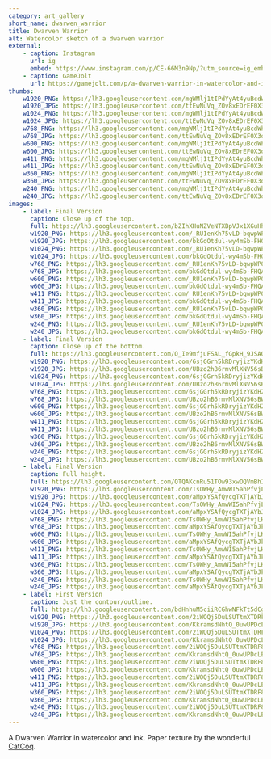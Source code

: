 ```yaml
---
category: art_gallery
short_name: dwarwen_warrior
title: Dwarven Warrior
alt: Watercolor sketch of a dwarven warrior
external:
    - caption: Instagram
      url: ig
      embed: https://www.instagram.com/p/CE-66M3n9Np/?utm_source=ig_embed&amp;utm_campaign=loading
    - caption: GameJolt
      url: https://gamejolt.com/p/a-dwarven-warrior-in-watercolor-and-ink-paper-texture-by-the-wonde-frg33nj9
thumbs:
    w1920_PNG: https://lh3.googleusercontent.com/mgWMlj1tIPdYyAt4yuBcdWhgF_EqDs_Cvn030F9wNiVsx7OfLK8fUzTBWJCDIuA978MVn1x8HJy9h_7a7gVwv0Fmz92jDAlomZsEc5L5hiKbcd9FUj63FVBUSwQYU4kq6PkjGCeNfA=w355
    w1920_JPG: https://lh3.googleusercontent.com/ttEwNuVq_ZOv8xEDrEF0X3o71wakRODvckHqBULdWH0tCp9CyvzMc4B3v63qd108d-8TzbJ3CUNo65GsjtbD-jST-fsiCZlxyyaChDGJbaD8p94WIW261TmHo3Q-EOpn_7ZWA1w8rQ=w355
    w1024_PNG: https://lh3.googleusercontent.com/mgWMlj1tIPdYyAt4yuBcdWhgF_EqDs_Cvn030F9wNiVsx7OfLK8fUzTBWJCDIuA978MVn1x8HJy9h_7a7gVwv0Fmz92jDAlomZsEc5L5hiKbcd9FUj63FVBUSwQYU4kq6PkjGCeNfA=w284
    w1024_JPG: https://lh3.googleusercontent.com/ttEwNuVq_ZOv8xEDrEF0X3o71wakRODvckHqBULdWH0tCp9CyvzMc4B3v63qd108d-8TzbJ3CUNo65GsjtbD-jST-fsiCZlxyyaChDGJbaD8p94WIW261TmHo3Q-EOpn_7ZWA1w8rQ=w284
    w768_PNG: https://lh3.googleusercontent.com/mgWMlj1tIPdYyAt4yuBcdWhgF_EqDs_Cvn030F9wNiVsx7OfLK8fUzTBWJCDIuA978MVn1x8HJy9h_7a7gVwv0Fmz92jDAlomZsEc5L5hiKbcd9FUj63FVBUSwQYU4kq6PkjGCeNfA=w213
    w768_JPG: https://lh3.googleusercontent.com/ttEwNuVq_ZOv8xEDrEF0X3o71wakRODvckHqBULdWH0tCp9CyvzMc4B3v63qd108d-8TzbJ3CUNo65GsjtbD-jST-fsiCZlxyyaChDGJbaD8p94WIW261TmHo3Q-EOpn_7ZWA1w8rQ=w213
    w600_PNG: https://lh3.googleusercontent.com/mgWMlj1tIPdYyAt4yuBcdWhgF_EqDs_Cvn030F9wNiVsx7OfLK8fUzTBWJCDIuA978MVn1x8HJy9h_7a7gVwv0Fmz92jDAlomZsEc5L5hiKbcd9FUj63FVBUSwQYU4kq6PkjGCeNfA=w166
    w600_JPG: https://lh3.googleusercontent.com/ttEwNuVq_ZOv8xEDrEF0X3o71wakRODvckHqBULdWH0tCp9CyvzMc4B3v63qd108d-8TzbJ3CUNo65GsjtbD-jST-fsiCZlxyyaChDGJbaD8p94WIW261TmHo3Q-EOpn_7ZWA1w8rQ=w166
    w411_PNG: https://lh3.googleusercontent.com/mgWMlj1tIPdYyAt4yuBcdWhgF_EqDs_Cvn030F9wNiVsx7OfLK8fUzTBWJCDIuA978MVn1x8HJy9h_7a7gVwv0Fmz92jDAlomZsEc5L5hiKbcd9FUj63FVBUSwQYU4kq6PkjGCeNfA=w114
    w411_JPG: https://lh3.googleusercontent.com/ttEwNuVq_ZOv8xEDrEF0X3o71wakRODvckHqBULdWH0tCp9CyvzMc4B3v63qd108d-8TzbJ3CUNo65GsjtbD-jST-fsiCZlxyyaChDGJbaD8p94WIW261TmHo3Q-EOpn_7ZWA1w8rQ=w114
    w360_PNG: https://lh3.googleusercontent.com/mgWMlj1tIPdYyAt4yuBcdWhgF_EqDs_Cvn030F9wNiVsx7OfLK8fUzTBWJCDIuA978MVn1x8HJy9h_7a7gVwv0Fmz92jDAlomZsEc5L5hiKbcd9FUj63FVBUSwQYU4kq6PkjGCeNfA=w100
    w360_JPG: https://lh3.googleusercontent.com/ttEwNuVq_ZOv8xEDrEF0X3o71wakRODvckHqBULdWH0tCp9CyvzMc4B3v63qd108d-8TzbJ3CUNo65GsjtbD-jST-fsiCZlxyyaChDGJbaD8p94WIW261TmHo3Q-EOpn_7ZWA1w8rQ=w100
    w240_PNG: https://lh3.googleusercontent.com/mgWMlj1tIPdYyAt4yuBcdWhgF_EqDs_Cvn030F9wNiVsx7OfLK8fUzTBWJCDIuA978MVn1x8HJy9h_7a7gVwv0Fmz92jDAlomZsEc5L5hiKbcd9FUj63FVBUSwQYU4kq6PkjGCeNfA=w66
    w240_JPG: https://lh3.googleusercontent.com/ttEwNuVq_ZOv8xEDrEF0X3o71wakRODvckHqBULdWH0tCp9CyvzMc4B3v63qd108d-8TzbJ3CUNo65GsjtbD-jST-fsiCZlxyyaChDGJbaD8p94WIW261TmHo3Q-EOpn_7ZWA1w8rQ=w66
images:
    - label: Final Version
      caption: Close up of the top.
      full: https://lh3.googleusercontent.com/bZIhXHuNZVeNTXBpVJx1XGuHhRJB_ZY4AM0npu41GmY1B-VMMJEAYIoapUVzrv-PNmxxyvlA1FQcnQpR8b3vXkDjxxat0T1DNkfMck8a2-bmtK6h_7sQF3-m9dA8rJG1lB0cuRL1aA=w1080-h1080
      w1920_PNG: https://lh3.googleusercontent.com/_RU1enKh75vLD-bqwpWP0LXv3REzOG8P8_iGWi4Z07Yy5iwtRjCousDl8LAprqQuh2WlPApPMborveG1Fdkbk53I2jFLVppNxF0uNesT1wiVQy0ttakrBfBlxW09kLOlheGGPv3_Xw=w850
      w1920_JPG: https://lh3.googleusercontent.com/bkGdOtdul-wy4mSb-FHQAFDshjRHO2pekvtPD99pWTByTakpc1cGHzYsYGxq6rIqd8L_uYqNkHsTZOk4kSjCiH1p15a5UwqC3HrrhrAbUFQx1gqZhZKtmaeN47wl_PMg9_iwm4fWnw=w850
      w1024_PNG: https://lh3.googleusercontent.com/_RU1enKh75vLD-bqwpWP0LXv3REzOG8P8_iGWi4Z07Yy5iwtRjCousDl8LAprqQuh2WlPApPMborveG1Fdkbk53I2jFLVppNxF0uNesT1wiVQy0ttakrBfBlxW09kLOlheGGPv3_Xw=w711
      w1024_JPG: https://lh3.googleusercontent.com/bkGdOtdul-wy4mSb-FHQAFDshjRHO2pekvtPD99pWTByTakpc1cGHzYsYGxq6rIqd8L_uYqNkHsTZOk4kSjCiH1p15a5UwqC3HrrhrAbUFQx1gqZhZKtmaeN47wl_PMg9_iwm4fWnw=w711
      w768_PNG: https://lh3.googleusercontent.com/_RU1enKh75vLD-bqwpWP0LXv3REzOG8P8_iGWi4Z07Yy5iwtRjCousDl8LAprqQuh2WlPApPMborveG1Fdkbk53I2jFLVppNxF0uNesT1wiVQy0ttakrBfBlxW09kLOlheGGPv3_Xw=w533
      w768_JPG: https://lh3.googleusercontent.com/bkGdOtdul-wy4mSb-FHQAFDshjRHO2pekvtPD99pWTByTakpc1cGHzYsYGxq6rIqd8L_uYqNkHsTZOk4kSjCiH1p15a5UwqC3HrrhrAbUFQx1gqZhZKtmaeN47wl_PMg9_iwm4fWnw=w533
      w600_PNG: https://lh3.googleusercontent.com/_RU1enKh75vLD-bqwpWP0LXv3REzOG8P8_iGWi4Z07Yy5iwtRjCousDl8LAprqQuh2WlPApPMborveG1Fdkbk53I2jFLVppNxF0uNesT1wiVQy0ttakrBfBlxW09kLOlheGGPv3_Xw=w416
      w600_JPG: https://lh3.googleusercontent.com/bkGdOtdul-wy4mSb-FHQAFDshjRHO2pekvtPD99pWTByTakpc1cGHzYsYGxq6rIqd8L_uYqNkHsTZOk4kSjCiH1p15a5UwqC3HrrhrAbUFQx1gqZhZKtmaeN47wl_PMg9_iwm4fWnw=w416
      w411_PNG: https://lh3.googleusercontent.com/_RU1enKh75vLD-bqwpWP0LXv3REzOG8P8_iGWi4Z07Yy5iwtRjCousDl8LAprqQuh2WlPApPMborveG1Fdkbk53I2jFLVppNxF0uNesT1wiVQy0ttakrBfBlxW09kLOlheGGPv3_Xw=w285
      w411_JPG: https://lh3.googleusercontent.com/bkGdOtdul-wy4mSb-FHQAFDshjRHO2pekvtPD99pWTByTakpc1cGHzYsYGxq6rIqd8L_uYqNkHsTZOk4kSjCiH1p15a5UwqC3HrrhrAbUFQx1gqZhZKtmaeN47wl_PMg9_iwm4fWnw=w285
      w360_PNG: https://lh3.googleusercontent.com/_RU1enKh75vLD-bqwpWP0LXv3REzOG8P8_iGWi4Z07Yy5iwtRjCousDl8LAprqQuh2WlPApPMborveG1Fdkbk53I2jFLVppNxF0uNesT1wiVQy0ttakrBfBlxW09kLOlheGGPv3_Xw=w250
      w360_JPG: https://lh3.googleusercontent.com/bkGdOtdul-wy4mSb-FHQAFDshjRHO2pekvtPD99pWTByTakpc1cGHzYsYGxq6rIqd8L_uYqNkHsTZOk4kSjCiH1p15a5UwqC3HrrhrAbUFQx1gqZhZKtmaeN47wl_PMg9_iwm4fWnw=w250
      w240_PNG: https://lh3.googleusercontent.com/_RU1enKh75vLD-bqwpWP0LXv3REzOG8P8_iGWi4Z07Yy5iwtRjCousDl8LAprqQuh2WlPApPMborveG1Fdkbk53I2jFLVppNxF0uNesT1wiVQy0ttakrBfBlxW09kLOlheGGPv3_Xw=w166
      w240_JPG: https://lh3.googleusercontent.com/bkGdOtdul-wy4mSb-FHQAFDshjRHO2pekvtPD99pWTByTakpc1cGHzYsYGxq6rIqd8L_uYqNkHsTZOk4kSjCiH1p15a5UwqC3HrrhrAbUFQx1gqZhZKtmaeN47wl_PMg9_iwm4fWnw=w166
    - label: Final Version
      caption: Close up of the bottom.
      full: https://lh3.googleusercontent.com/O_Ie9mfjuFSAL_fGpkH_9JSAO3Lzj0xBHUX0nG2cuv9u8JFNwr1PNZihDbp2y0X74eFd3d49uqTToz8h861jqhgCxE5lSAtRq1bVkkKFIe88zpblzjlc7xWU-JlEbhOmJmjt0C6dEg=w1080-h1080
      w1920_PNG: https://lh3.googleusercontent.com/6sjGGrh5kRDryjizYKdHZ-nXmgfyUeqL9F5M-vNFvJz96km4GQHbVBw0F9fM1gdZKs90IVgRqCkmxAbFi_K5CI8u2kaRRZIpsLF7VRqCij2gwdximulGsyAsUwiK8iylVgSauMrtNw=w850
      w1920_JPG: https://lh3.googleusercontent.com/UBzo2hB6rmvMlXNV56sBWaUvZ4IAApnKRxJ_ZUt8YMJEd-9PmaCM7QEaTzSlCpyZ7CGuV2JZQyo16Pu5pT8uDq5TCUJiv2nO9iwbnMM_RiFnaU6fiANGEZNJyyzXvivkLC49QMulRw=w850
      w1024_PNG: https://lh3.googleusercontent.com/6sjGGrh5kRDryjizYKdHZ-nXmgfyUeqL9F5M-vNFvJz96km4GQHbVBw0F9fM1gdZKs90IVgRqCkmxAbFi_K5CI8u2kaRRZIpsLF7VRqCij2gwdximulGsyAsUwiK8iylVgSauMrtNw=w711
      w1024_JPG: https://lh3.googleusercontent.com/UBzo2hB6rmvMlXNV56sBWaUvZ4IAApnKRxJ_ZUt8YMJEd-9PmaCM7QEaTzSlCpyZ7CGuV2JZQyo16Pu5pT8uDq5TCUJiv2nO9iwbnMM_RiFnaU6fiANGEZNJyyzXvivkLC49QMulRw=w711
      w768_PNG: https://lh3.googleusercontent.com/6sjGGrh5kRDryjizYKdHZ-nXmgfyUeqL9F5M-vNFvJz96km4GQHbVBw0F9fM1gdZKs90IVgRqCkmxAbFi_K5CI8u2kaRRZIpsLF7VRqCij2gwdximulGsyAsUwiK8iylVgSauMrtNw=w533
      w768_JPG: https://lh3.googleusercontent.com/UBzo2hB6rmvMlXNV56sBWaUvZ4IAApnKRxJ_ZUt8YMJEd-9PmaCM7QEaTzSlCpyZ7CGuV2JZQyo16Pu5pT8uDq5TCUJiv2nO9iwbnMM_RiFnaU6fiANGEZNJyyzXvivkLC49QMulRw=w533
      w600_PNG: https://lh3.googleusercontent.com/6sjGGrh5kRDryjizYKdHZ-nXmgfyUeqL9F5M-vNFvJz96km4GQHbVBw0F9fM1gdZKs90IVgRqCkmxAbFi_K5CI8u2kaRRZIpsLF7VRqCij2gwdximulGsyAsUwiK8iylVgSauMrtNw=w416
      w600_JPG: https://lh3.googleusercontent.com/UBzo2hB6rmvMlXNV56sBWaUvZ4IAApnKRxJ_ZUt8YMJEd-9PmaCM7QEaTzSlCpyZ7CGuV2JZQyo16Pu5pT8uDq5TCUJiv2nO9iwbnMM_RiFnaU6fiANGEZNJyyzXvivkLC49QMulRw=w416
      w411_PNG: https://lh3.googleusercontent.com/6sjGGrh5kRDryjizYKdHZ-nXmgfyUeqL9F5M-vNFvJz96km4GQHbVBw0F9fM1gdZKs90IVgRqCkmxAbFi_K5CI8u2kaRRZIpsLF7VRqCij2gwdximulGsyAsUwiK8iylVgSauMrtNw=w285
      w411_JPG: https://lh3.googleusercontent.com/UBzo2hB6rmvMlXNV56sBWaUvZ4IAApnKRxJ_ZUt8YMJEd-9PmaCM7QEaTzSlCpyZ7CGuV2JZQyo16Pu5pT8uDq5TCUJiv2nO9iwbnMM_RiFnaU6fiANGEZNJyyzXvivkLC49QMulRw=w285
      w360_PNG: https://lh3.googleusercontent.com/6sjGGrh5kRDryjizYKdHZ-nXmgfyUeqL9F5M-vNFvJz96km4GQHbVBw0F9fM1gdZKs90IVgRqCkmxAbFi_K5CI8u2kaRRZIpsLF7VRqCij2gwdximulGsyAsUwiK8iylVgSauMrtNw=w250
      w360_JPG: https://lh3.googleusercontent.com/UBzo2hB6rmvMlXNV56sBWaUvZ4IAApnKRxJ_ZUt8YMJEd-9PmaCM7QEaTzSlCpyZ7CGuV2JZQyo16Pu5pT8uDq5TCUJiv2nO9iwbnMM_RiFnaU6fiANGEZNJyyzXvivkLC49QMulRw=w250
      w240_PNG: https://lh3.googleusercontent.com/6sjGGrh5kRDryjizYKdHZ-nXmgfyUeqL9F5M-vNFvJz96km4GQHbVBw0F9fM1gdZKs90IVgRqCkmxAbFi_K5CI8u2kaRRZIpsLF7VRqCij2gwdximulGsyAsUwiK8iylVgSauMrtNw=w166
      w240_JPG: https://lh3.googleusercontent.com/UBzo2hB6rmvMlXNV56sBWaUvZ4IAApnKRxJ_ZUt8YMJEd-9PmaCM7QEaTzSlCpyZ7CGuV2JZQyo16Pu5pT8uDq5TCUJiv2nO9iwbnMM_RiFnaU6fiANGEZNJyyzXvivkLC49QMulRw=w166
    - label: Final Version
      caption: Full height.
      full: https://lh3.googleusercontent.com/QTQAKcnRu51TOw93xwOQVmBhINLSCKfUYbZ_z_P6Gmv2ObI27RFlYVESfOg0K8sFY5hjMLMH75dxgy6pbOWHG3gJBsQt1ugN-ot7z0o26pkPbp5yaaZ5zOV-TDOkWqUR4YWr9MMg8w=w1080-h1080
      w1920_PNG: https://lh3.googleusercontent.com/TsOWHy_AmwWI5ahPfvjLHKzHQMkOJ3-h56FFxE-tP7EG8TY-yUpFOAhBj6WmfHzA_1aejbGE29f6QhWJWSMz194SAhsmg4RF69s1Q6l8JWN3wDze6BSFHnVtg6p-wIKQItJ2TkS2WA=w850
      w1920_JPG: https://lh3.googleusercontent.com/aMpxYSAfQycgTXTjAYbJkDfmbKsztnarfD9-tIYaYVLZXDLXyrtbBCPGGSkoYAwFJW3TVlo4gVQcF8LWpCsSvwJXp0qmESKHorBAGK1Tgqr-LiSvXyDBImds2rsWxU3Noxn3Ylnsng=w850
      w1024_PNG: https://lh3.googleusercontent.com/TsOWHy_AmwWI5ahPfvjLHKzHQMkOJ3-h56FFxE-tP7EG8TY-yUpFOAhBj6WmfHzA_1aejbGE29f6QhWJWSMz194SAhsmg4RF69s1Q6l8JWN3wDze6BSFHnVtg6p-wIKQItJ2TkS2WA=w711
      w1024_JPG: https://lh3.googleusercontent.com/aMpxYSAfQycgTXTjAYbJkDfmbKsztnarfD9-tIYaYVLZXDLXyrtbBCPGGSkoYAwFJW3TVlo4gVQcF8LWpCsSvwJXp0qmESKHorBAGK1Tgqr-LiSvXyDBImds2rsWxU3Noxn3Ylnsng=w711
      w768_PNG: https://lh3.googleusercontent.com/TsOWHy_AmwWI5ahPfvjLHKzHQMkOJ3-h56FFxE-tP7EG8TY-yUpFOAhBj6WmfHzA_1aejbGE29f6QhWJWSMz194SAhsmg4RF69s1Q6l8JWN3wDze6BSFHnVtg6p-wIKQItJ2TkS2WA=w533
      w768_JPG: https://lh3.googleusercontent.com/aMpxYSAfQycgTXTjAYbJkDfmbKsztnarfD9-tIYaYVLZXDLXyrtbBCPGGSkoYAwFJW3TVlo4gVQcF8LWpCsSvwJXp0qmESKHorBAGK1Tgqr-LiSvXyDBImds2rsWxU3Noxn3Ylnsng=w533
      w600_PNG: https://lh3.googleusercontent.com/TsOWHy_AmwWI5ahPfvjLHKzHQMkOJ3-h56FFxE-tP7EG8TY-yUpFOAhBj6WmfHzA_1aejbGE29f6QhWJWSMz194SAhsmg4RF69s1Q6l8JWN3wDze6BSFHnVtg6p-wIKQItJ2TkS2WA=w416
      w600_JPG: https://lh3.googleusercontent.com/aMpxYSAfQycgTXTjAYbJkDfmbKsztnarfD9-tIYaYVLZXDLXyrtbBCPGGSkoYAwFJW3TVlo4gVQcF8LWpCsSvwJXp0qmESKHorBAGK1Tgqr-LiSvXyDBImds2rsWxU3Noxn3Ylnsng=w416
      w411_PNG: https://lh3.googleusercontent.com/TsOWHy_AmwWI5ahPfvjLHKzHQMkOJ3-h56FFxE-tP7EG8TY-yUpFOAhBj6WmfHzA_1aejbGE29f6QhWJWSMz194SAhsmg4RF69s1Q6l8JWN3wDze6BSFHnVtg6p-wIKQItJ2TkS2WA=w285
      w411_JPG: https://lh3.googleusercontent.com/aMpxYSAfQycgTXTjAYbJkDfmbKsztnarfD9-tIYaYVLZXDLXyrtbBCPGGSkoYAwFJW3TVlo4gVQcF8LWpCsSvwJXp0qmESKHorBAGK1Tgqr-LiSvXyDBImds2rsWxU3Noxn3Ylnsng=w285
      w360_PNG: https://lh3.googleusercontent.com/TsOWHy_AmwWI5ahPfvjLHKzHQMkOJ3-h56FFxE-tP7EG8TY-yUpFOAhBj6WmfHzA_1aejbGE29f6QhWJWSMz194SAhsmg4RF69s1Q6l8JWN3wDze6BSFHnVtg6p-wIKQItJ2TkS2WA=w250
      w360_JPG: https://lh3.googleusercontent.com/aMpxYSAfQycgTXTjAYbJkDfmbKsztnarfD9-tIYaYVLZXDLXyrtbBCPGGSkoYAwFJW3TVlo4gVQcF8LWpCsSvwJXp0qmESKHorBAGK1Tgqr-LiSvXyDBImds2rsWxU3Noxn3Ylnsng=w250
      w240_PNG: https://lh3.googleusercontent.com/TsOWHy_AmwWI5ahPfvjLHKzHQMkOJ3-h56FFxE-tP7EG8TY-yUpFOAhBj6WmfHzA_1aejbGE29f6QhWJWSMz194SAhsmg4RF69s1Q6l8JWN3wDze6BSFHnVtg6p-wIKQItJ2TkS2WA=w166
      w240_JPG: https://lh3.googleusercontent.com/aMpxYSAfQycgTXTjAYbJkDfmbKsztnarfD9-tIYaYVLZXDLXyrtbBCPGGSkoYAwFJW3TVlo4gVQcF8LWpCsSvwJXp0qmESKHorBAGK1Tgqr-LiSvXyDBImds2rsWxU3Noxn3Ylnsng=w166
    - label: First Version
      caption: Just the contour/outline.
      full: https://lh3.googleusercontent.com/bdHnhuM5ciiRCGhwNFkTt5dCg7tsLsfm8H_on9SS0bwKEpKS9krmXM9eDg7whoITZTJoFGFPvp0Re2p3WkAO8dFJcCQg7hn77dxeYwgZXZCIO5RunXvzxS_W6GVTKPSwe9Rh_HgDUA=w1080-h1080
      w1920_PNG: https://lh3.googleusercontent.com/2iWOQj5DuLSUTtmXTDRF8lJVH-1oBMYlSNjEPQhpoJtva9-Q3-NuVRyZGqqSlQ_rbRjrTOo4hmYGvIJGx_wqCkrGTsa8M9mj9_pn7HHRtLKb8YbSh5JWbisdecEjxyfpud3iQkV8cg=w850
      w1920_JPG: https://lh3.googleusercontent.com/KkramsdNhtQ_0uwUPDcLEOa8BBwOwzbnt0G_PfuXDpujuR_f-FYy8JBtaxPiDgi1h9fWDY8HzAiYJjt6AUJFgX5TKcLufBBqFdkJVuGDn6hyxSQ95khXE6MgpPqZiygkwAz_AZGRIg=w850
      w1024_PNG: https://lh3.googleusercontent.com/2iWOQj5DuLSUTtmXTDRF8lJVH-1oBMYlSNjEPQhpoJtva9-Q3-NuVRyZGqqSlQ_rbRjrTOo4hmYGvIJGx_wqCkrGTsa8M9mj9_pn7HHRtLKb8YbSh5JWbisdecEjxyfpud3iQkV8cg=w711
      w1024_JPG: https://lh3.googleusercontent.com/KkramsdNhtQ_0uwUPDcLEOa8BBwOwzbnt0G_PfuXDpujuR_f-FYy8JBtaxPiDgi1h9fWDY8HzAiYJjt6AUJFgX5TKcLufBBqFdkJVuGDn6hyxSQ95khXE6MgpPqZiygkwAz_AZGRIg=w711
      w768_PNG: https://lh3.googleusercontent.com/2iWOQj5DuLSUTtmXTDRF8lJVH-1oBMYlSNjEPQhpoJtva9-Q3-NuVRyZGqqSlQ_rbRjrTOo4hmYGvIJGx_wqCkrGTsa8M9mj9_pn7HHRtLKb8YbSh5JWbisdecEjxyfpud3iQkV8cg=w533
      w768_JPG: https://lh3.googleusercontent.com/KkramsdNhtQ_0uwUPDcLEOa8BBwOwzbnt0G_PfuXDpujuR_f-FYy8JBtaxPiDgi1h9fWDY8HzAiYJjt6AUJFgX5TKcLufBBqFdkJVuGDn6hyxSQ95khXE6MgpPqZiygkwAz_AZGRIg=w533
      w600_PNG: https://lh3.googleusercontent.com/2iWOQj5DuLSUTtmXTDRF8lJVH-1oBMYlSNjEPQhpoJtva9-Q3-NuVRyZGqqSlQ_rbRjrTOo4hmYGvIJGx_wqCkrGTsa8M9mj9_pn7HHRtLKb8YbSh5JWbisdecEjxyfpud3iQkV8cg=w416
      w600_JPG: https://lh3.googleusercontent.com/KkramsdNhtQ_0uwUPDcLEOa8BBwOwzbnt0G_PfuXDpujuR_f-FYy8JBtaxPiDgi1h9fWDY8HzAiYJjt6AUJFgX5TKcLufBBqFdkJVuGDn6hyxSQ95khXE6MgpPqZiygkwAz_AZGRIg=w416
      w411_PNG: https://lh3.googleusercontent.com/2iWOQj5DuLSUTtmXTDRF8lJVH-1oBMYlSNjEPQhpoJtva9-Q3-NuVRyZGqqSlQ_rbRjrTOo4hmYGvIJGx_wqCkrGTsa8M9mj9_pn7HHRtLKb8YbSh5JWbisdecEjxyfpud3iQkV8cg=w285
      w411_JPG: https://lh3.googleusercontent.com/KkramsdNhtQ_0uwUPDcLEOa8BBwOwzbnt0G_PfuXDpujuR_f-FYy8JBtaxPiDgi1h9fWDY8HzAiYJjt6AUJFgX5TKcLufBBqFdkJVuGDn6hyxSQ95khXE6MgpPqZiygkwAz_AZGRIg=w285
      w360_PNG: https://lh3.googleusercontent.com/2iWOQj5DuLSUTtmXTDRF8lJVH-1oBMYlSNjEPQhpoJtva9-Q3-NuVRyZGqqSlQ_rbRjrTOo4hmYGvIJGx_wqCkrGTsa8M9mj9_pn7HHRtLKb8YbSh5JWbisdecEjxyfpud3iQkV8cg=w250
      w360_JPG: https://lh3.googleusercontent.com/KkramsdNhtQ_0uwUPDcLEOa8BBwOwzbnt0G_PfuXDpujuR_f-FYy8JBtaxPiDgi1h9fWDY8HzAiYJjt6AUJFgX5TKcLufBBqFdkJVuGDn6hyxSQ95khXE6MgpPqZiygkwAz_AZGRIg=w250
      w240_PNG: https://lh3.googleusercontent.com/2iWOQj5DuLSUTtmXTDRF8lJVH-1oBMYlSNjEPQhpoJtva9-Q3-NuVRyZGqqSlQ_rbRjrTOo4hmYGvIJGx_wqCkrGTsa8M9mj9_pn7HHRtLKb8YbSh5JWbisdecEjxyfpud3iQkV8cg=w166
      w240_JPG: https://lh3.googleusercontent.com/KkramsdNhtQ_0uwUPDcLEOa8BBwOwzbnt0G_PfuXDpujuR_f-FYy8JBtaxPiDgi1h9fWDY8HzAiYJjt6AUJFgX5TKcLufBBqFdkJVuGDn6hyxSQ95khXE6MgpPqZiygkwAz_AZGRIg=w166
---
```


A Dwarven Warrior in watercolor and ink.
Paper texture by the wonderful [CatCoq](https://www.instagram.com/catcoq/).
